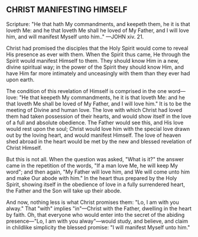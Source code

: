 ## CHRIST MANIFESTING HIMSELF ##

Scripture: "He that hath My commandments, and keepeth them, he it is that loveth Me: and he that loveth Me shall he loved of My Father, and I will love him, and will manifest Myself unto him.." —JOHN xiv. 21.



Christ had promised the disciples that the Holy Spirit would come to reveal His presence as ever with them. When the Spirit thus came, He through the Spirit would manifest Himself to them. They should know Him in a new, divine spiritual way; in the power of the Spirit they should know Him, and have Him far more intimately and unceasingly with them than they ever had upon earth.



The condition of this revelation of Himself is comprised in the one word—love: "He that keepeth My commandments, he it is that loveth Me: and he that loveth Me shall be loved of My Father, and I will love him." It is to be the meeting of Divine and human love. The love with which Christ had loved them had taken possession of their hearts, and would show itself in the love of a full and absolute obedience. The Father would see this, and His love would rest upon the soul; Christ would love him with the special love drawn out by the loving heart, and would manifest Himself. The love of heaven shed abroad in the heart would be met by the new and blessed revelation of Christ Himself.



But this is not all. When the question was asked, "What is it?" the answer came in the repetition of the words, "If a man love Me, he will keep My word"; and then again, "My Father will love him, and We will come unto him and make Our abode with him." In the heart thus prepared by the Holy Spirit, showing itself in the obedience of love in a fully surrendered heart, the Father and the Son will take up their abode.



And now, nothing less is what Christ promises them: "Lo, I am with you alway." That "with" implies "in"—Christ with the Father, dwelling in the heart by faith. Oh, that everyone who would enter into the secret of the abiding presence—"Lo, I am with you alway"—would study, and believe, and claim in childlike simplicity the blessed promise: "I will manifest Myself unto him."

